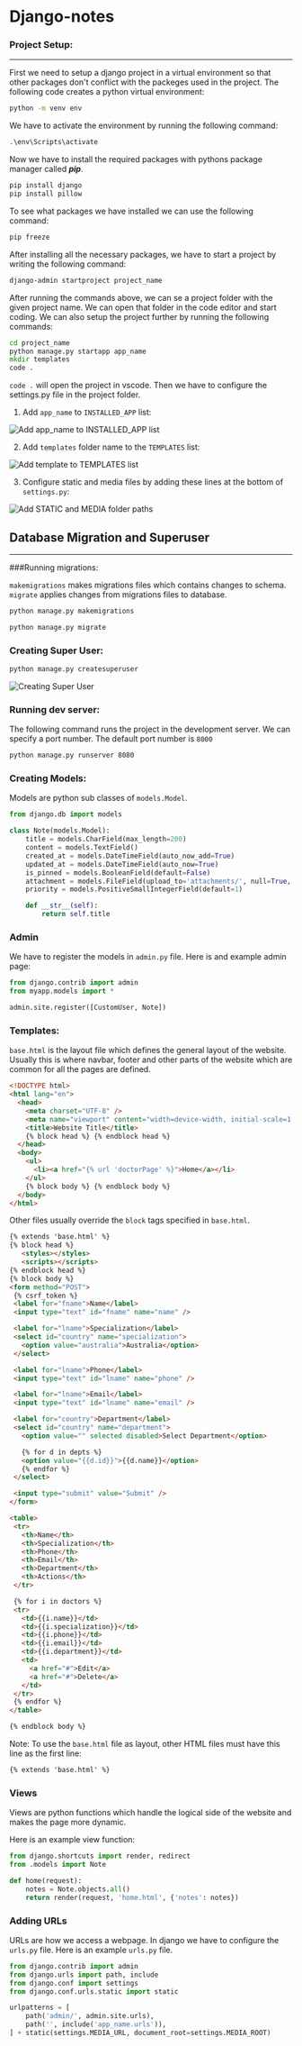 # Django-notes

### Project Setup:
---
First we need to setup a django project in a virtual environment so that other packages don't conflict with the packeges used in the project.
The following code creates a python virtual environment:
```cmd
python -m venv env
```
We have to activate the environment by running the following command:
```cmd
.\env\Scripts\activate
```
Now we have to install the required packages with pythons package manager called ***pip***.
```cmd
pip install django
pip install pillow
```
To see what packages we have installed we can use the following command:
```cmd
pip freeze
```
After installing all the necessary packages, we have to start a project by writing the following command:
```cmd
django-admin startproject project_name
```
After running the commands above, we can se a project folder with the given project name. We can open that folder in the code editor and start coding.
We can also setup the project further by running the following commands:
```cmd
cd project_name
python manage.py startapp app_name
mkdir templates
code .
```
`code .` will open the project in vscode. Then we have to configure the settings.py file in the project folder.

1. Add `app_name` to `INSTALLED_APP` list:

 ![Add app_name to INSTALLED_APP list](/images/addInstalledApp.jpg)

 2. Add `templates` folder name to the `TEMPLATES` list:

 ![Add template to TEMPLATES list](/images/addTemplates.jpg)

 3. Configure static and media files by adding these lines at the bottom of `settings.py`:

 ![Add STATIC and MEDIA folder paths](/images/static&media.jpg)

 ## Database Migration and Superuser
---

###Running migrations:

`makemigrations` makes migrations files which contains changes to schema.
`migrate` applies changes from migrations files to database.

 ```cmd
python manage.py makemigrations  

python manage.py migrate
```

### Creating Super User:

```cmd
python manage.py createsuperuser 
```

![Creating Super User](/images/addSuperUser.jpg)

### Running dev server:
The following command runs the project in the development server. We can specify a port number. 
The default port number is `8000`
```cmd
python manage.py runserver 8080
```
### Creating Models:

Models are python sub classes of `models.Model`.

```python
from django.db import models

class Note(models.Model):
    title = models.CharField(max_length=200)
    content = models.TextField()
    created_at = models.DateTimeField(auto_now_add=True)
    updated_at = models.DateTimeField(auto_now=True)
    is_pinned = models.BooleanField(default=False)
    attachment = models.FileField(upload_to='attachments/', null=True, blank=True)
    priority = models.PositiveSmallIntegerField(default=1)

    def __str__(self):
        return self.title
```

### Admin

We have to register the models in `admin.py` file. Here is and example admin page:

```python
from django.contrib import admin
from myapp.models import *

admin.site.register([CustomUser, Note])
```

### Templates:

`base.html` is the layout file which defines the general layout of the website.
Usually this is where navbar, footer and other parts of the website which are common for all the pages are defined.

```HTML
<!DOCTYPE html>
<html lang="en">
  <head>
    <meta charset="UTF-8" />
    <meta name="viewport" content="width=device-width, initial-scale=1.0" />
    <title>Website Title</title>
    {% block head %} {% endblock head %}
  </head>
  <body>
    <ul>
      <li><a href="{% url 'doctorPage' %}">Home</a></li>
    </ul>
    {% block body %} {% endblock body %}
  </body>
</html>
```

Other files usually override the `block` tags specified in `base.html`.

 ```HTML
{% extends 'base.html' %} 
{% block head %}
    <styles></styles>
    <scripts></scripts>
{% endblock head %} 
{% block body %}
<form method="POST">
  {% csrf_token %}
  <label for="fname">Name</label>
  <input type="text" id="fname" name="name" />

  <label for="lname">Specialization</label>
  <select id="country" name="specialization">
    <option value="australia">Australia</option>
  </select>

  <label for="lname">Phone</label>
  <input type="text" id="lname" name="phone" />

  <label for="lname">Email</label>
  <input type="text" id="lname" name="email" />

  <label for="country">Department</label>
  <select id="country" name="department">
    <option value="" selected disabled>Select Department</option>

    {% for d in depts %}
    <option value="{{d.id}}">{{d.name}}</option>
    {% endfor %}
  </select>

  <input type="submit" value="Submit" />
</form>

<table>
  <tr>
    <th>Name</th>
    <th>Specialization</th>
    <th>Phone</th>
    <th>Email</th>
    <th>Department</th>
    <th>Actions</th>
  </tr>

  {% for i in doctors %}
  <tr>
    <td>{{i.name}}</td>
    <td>{{i.specialization}}</td>
    <td>{{i.phone}}</td>
    <td>{{i.email}}</td>
    <td>{{i.department}}</td>
    <td>
      <a href="#">Edit</a>
      <a href="#">Delete</a>
    </td>
  </tr>
  {% endfor %}
</table>

{% endblock body %}
```
Note: To use the `base.html` file as layout, other HTML files must have this line as the first line:
```html
{% extends 'base.html' %}
```

### Views

Views are python functions which handle the logical side of the website and makes the page more dynamic.

Here is an example view function:
```python
from django.shortcuts import render, redirect
from .models import Note

def home(request):
    notes = Note.objects.all()
    return render(request, 'home.html', {'notes': notes})
```

### Adding URLs

URLs are how we access a webpage.
In django we have to configure the `urls.py` file. Here is an example `urls.py` file.

```python
from django.contrib import admin
from django.urls import path, include
from django.conf import settings
from django.conf.urls.static import static

urlpatterns = [
    path('admin/', admin.site.urls),
    path('', include('app_name.urls')),
] + static(settings.MEDIA_URL, document_root=settings.MEDIA_ROOT)
```
